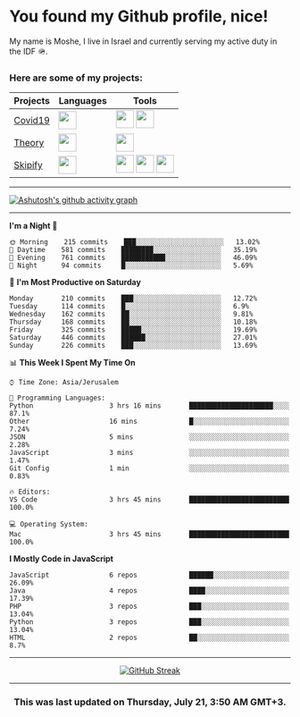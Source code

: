 <h1>You found my Github profile, nice!</h1>
<p>
    My name is Moshe, I live in Israel and currently serving my active duty in the IDF 🪖.
</p>

<h3>Here are some of my projects:</h3>

| Projects                                          | Languages                                                                                   | Tools                                                                                                                                                                                                                                                                       |
| ------------------------------------------------- | ------------------------------------------------------------------------------------------- | --------------------------------------------------------------------------------------------------------------------------------------------------------------------------------------------------------------------------------------------------------------------------- |
| [Covid19](https://github.com/jewishmoses/covid19) | <img height="32" width="32" src="https://unpkg.com/simple-icons@v6/icons/php.svg" />        | <img height="32" width="32" src="https://unpkg.com/simple-icons@v6/icons/laravel.svg" /> <img height="32" width="32" src="https://unpkg.com/simple-icons@v6/icons/livewire.svg" />                                                                                          |
| [Theory](https://github.com/jewishmoses/theory)   | <img height="32" width="32" src="https://unpkg.com/simple-icons@v6/icons/python.svg" />     | <img height="32" width="32" src="https://unpkg.com/simple-icons@v6/icons/django.svg" />                                                                                                                                                                                     |
| [Skipify](https://github.com/jewishmoses/skipify) | <img height="32" width="32" src="https://unpkg.com/simple-icons@v6/icons/javascript.svg" /> | <img height="32" width="32" src="https://unpkg.com/simple-icons@v6/icons/sqlite.svg" /> <img height="32" width="32" src="https://unpkg.com/simple-icons@v6/icons/sequelize.svg" /> <img height="32" width="32" src="https://unpkg.com/simple-icons@v6/icons/express.svg" /> |

<hr />

[![Ashutosh's github activity graph](https://activity-graph.herokuapp.com/graph?username=jewishmoses&theme=github&bg_color=fff&line=216e39&color=000&point=000)](https://github.com/jewishmoses/github-readme-activity-graph)

<hr />

<!--START_SECTION:waka-->
**I'm a Night 🦉** 

```text
🌞 Morning    215 commits    ███░░░░░░░░░░░░░░░░░░░░░░   13.02% 
🌆 Daytime    581 commits    ████████░░░░░░░░░░░░░░░░░   35.19% 
🌃 Evening    761 commits    ███████████░░░░░░░░░░░░░░   46.09% 
🌙 Night      94 commits     █░░░░░░░░░░░░░░░░░░░░░░░░   5.69%

```
📅 **I'm Most Productive on Saturday** 

```text
Monday       210 commits    ███░░░░░░░░░░░░░░░░░░░░░░   12.72% 
Tuesday      114 commits    █░░░░░░░░░░░░░░░░░░░░░░░░   6.9% 
Wednesday    162 commits    ██░░░░░░░░░░░░░░░░░░░░░░░   9.81% 
Thursday     168 commits    ██░░░░░░░░░░░░░░░░░░░░░░░   10.18% 
Friday       325 commits    █████░░░░░░░░░░░░░░░░░░░░   19.69% 
Saturday     446 commits    ██████░░░░░░░░░░░░░░░░░░░   27.01% 
Sunday       226 commits    ███░░░░░░░░░░░░░░░░░░░░░░   13.69%

```


📊 **This Week I Spent My Time On** 

```text
⌚︎ Time Zone: Asia/Jerusalem

💬 Programming Languages: 
Python                   3 hrs 16 mins       █████████████████████░░░░   87.1% 
Other                    16 mins             █░░░░░░░░░░░░░░░░░░░░░░░░   7.24% 
JSON                     5 mins              ░░░░░░░░░░░░░░░░░░░░░░░░░   2.28% 
JavaScript               3 mins              ░░░░░░░░░░░░░░░░░░░░░░░░░   1.47% 
Git Config               1 min               ░░░░░░░░░░░░░░░░░░░░░░░░░   0.83%

🔥 Editors: 
VS Code                  3 hrs 45 mins       █████████████████████████   100.0%

💻 Operating System: 
Mac                      3 hrs 45 mins       █████████████████████████   100.0%

```

**I Mostly Code in JavaScript** 

```text
JavaScript               6 repos             ██████░░░░░░░░░░░░░░░░░░░   26.09% 
Java                     4 repos             ████░░░░░░░░░░░░░░░░░░░░░   17.39% 
PHP                      3 repos             ███░░░░░░░░░░░░░░░░░░░░░░   13.04% 
Python                   3 repos             ███░░░░░░░░░░░░░░░░░░░░░░   13.04% 
HTML                     2 repos             ██░░░░░░░░░░░░░░░░░░░░░░░   8.7%

```



<!--END_SECTION:waka-->

<hr />

<div align="center">

[![GitHub Streak](https://github-readme-streak-stats.herokuapp.com?user=jewishmoses&date_format=M%20j%5B%2C%20Y%5D)](https://git.io/streak-stats)

</div>

<hr/>

<div align="center">
    <h3>This was last updated on Thursday, July 21, 3:50 AM GMT+3.</h3>
</div>
